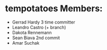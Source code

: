 # tempotatoes Members:
- Gerrad Hardy 3 time committer 
- Leandro Castro (+ branch)
- Dakota Rennemann
- Sean Biava 2nd commit 
- Amar Suchak 
